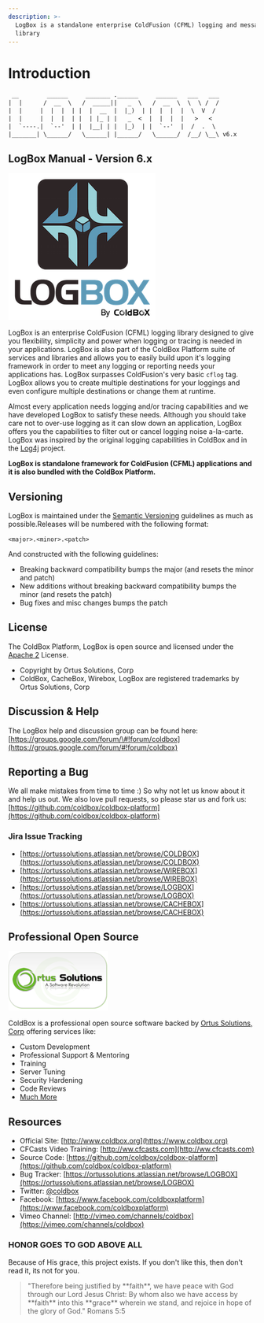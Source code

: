 ```yaml
---
description: >-
  LogBox is a standalone enterprise ColdFusion (CFML) logging and messaging
  library
---
```


# Introduction

```text
 __        ______     _______ .______     ______   ___   ___ 
|  |      /  __  \   /  _____||   _  \   /  __  \  \  \ /  / 
|  |     |  |  |  | |  |  __  |  |_)  | |  |  |  |  \  V  /  
|  |     |  |  |  | |  | |_ | |   _  <  |  |  |  |   >   <   
|  `----.|  `--'  | |  |__| | |  |_)  | |  `--'  |  /  .  \  
|_______| \______/   \______| |______/   \______/  /__/ \__\ v6.x
```

## LogBox Manual - Version 6.x

![LogBox](.gitbook/assets/logbox_300.png)

LogBox is an enterprise ColdFusion \(CFML\) logging library designed to give you flexibility, simplicity and power when logging or tracing is needed in your applications. LogBox is also part of the ColdBox Platform suite of services and libraries and allows you to easily build upon it's logging framework in order to meet any logging or reporting needs your applications has. LogBox surpasses ColdFusion's very basic `cflog` tag. LogBox allows you to create multiple destinations for your loggings and even configure multiple destinations or change them at runtime.

Almost every application needs logging and/or tracing capabilities and we have developed LogBox to satisfy these needs. Although you should take care not to over-use logging as it can slow down an application, LogBox offers you the capabilities to filter out or cancel logging noise a-la-carte. LogBox was inspired by the original logging capabilities in ColdBox and in the [Log4j](http://logging.apache.org/log4j/2.x/) project.

**LogBox is standalone framework for ColdFusion \(CFML\) applications and it is also bundled with the ColdBox Platform.**

## Versioning

LogBox is maintained under the [Semantic Versioning](https://semver.org) guidelines as much as possible.Releases will be numbered with the following format:

```text
<major>.<minor>.<patch>
```

And constructed with the following guidelines:

* Breaking backward compatibility bumps the major \(and resets the minor and patch\)
* New additions without breaking backward compatibility bumps the minor \(and resets the patch\)
* Bug fixes and misc changes bumps the patch

## License

The ColdBox Platform, LogBox is open source and licensed under the [Apache 2](https://www.apache.org/licenses/LICENSE-2.0.html) License.

* Copyright by Ortus Solutions, Corp
* ColdBox, CacheBox, Wirebox, LogBox are registered trademarks by Ortus Solutions, Corp

## Discussion & Help

The LogBox help and discussion group can be found here: [https://groups.google.com/forum/\#!forum/coldbox](https://groups.google.com/forum/#!forum/coldbox)

## Reporting a Bug

We all make mistakes from time to time :\) So why not let us know about it and help us out. We also love pull requests, so please star us and fork us: [https://github.com/coldbox/coldbox-platform](https://github.com/coldbox/coldbox-platform)

### Jira Issue Tracking

* [https://ortussolutions.atlassian.net/browse/COLDBOX](https://ortussolutions.atlassian.net/browse/COLDBOX)
* [https://ortussolutions.atlassian.net/browse/WIREBOX](https://ortussolutions.atlassian.net/browse/WIREBOX)
* [https://ortussolutions.atlassian.net/browse/LOGBOX](https://ortussolutions.atlassian.net/browse/LOGBOX)
* [https://ortussolutions.atlassian.net/browse/CACHEBOX](https://ortussolutions.atlassian.net/browse/CACHEBOX)

## Professional Open Source

![Ortus Solutions, Corp](.gitbook/assets/ortussolutions_button%20%281%29.png)

ColdBox is a professional open source software backed by [Ortus Solutions, Corp](http://www.ortussolutions.com/services) offering services like:

* Custom Development
* Professional Support & Mentoring
* Training
* Server Tuning
* Security Hardening
* Code Reviews
* [Much More](http://www.ortussolutions.com/services)

## Resources

* Official Site: [http://www.coldbox.org](https://www.coldbox.org)
* CFCasts Video Training: [http://ww.cfcasts.com](http://ww.cfcasts.com)
* Source Code: [https://github.com/coldbox/coldbox-platform](https://github.com/coldbox/coldbox-platform)
* Bug Tracker: [https://ortussolutions.atlassian.net/browse/LOGBOX](https://ortussolutions.atlassian.net/browse/LOGBOX)
* Twitter: [@coldbox](http://www.twitter.com/coldbox)
* Facebook: [https://www.facebook.com/coldboxplatform](https://www.facebook.com/coldboxplatform)
* Vimeo Channel: [http://vimeo.com/channels/coldbox](https://vimeo.com/channels/coldbox)

### HONOR GOES TO GOD ABOVE ALL

Because of His grace, this project exists. If you don't like this, then don't read it, its not for you.

> "Therefore being justified by \*\*faith\*\*, we have peace with God through our Lord Jesus Christ: By whom also we have access by \*\*faith\*\* into this \*\*grace\*\* wherein we stand, and rejoice in hope of the glory of God." Romans 5:5

